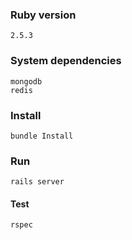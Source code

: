 ### Ruby version
```
2.5.3
```

### System dependencies
```
mongodb
redis
```

### Install
```
bundle Install
```

### Run
```
rails server
```

#### Test
```
rspec
```
